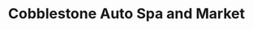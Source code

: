 ---
title: "Cobblestone Auto Spa and Market"
url: /surprise/cobblestone-auto-spa-and-market/
shop: Lebensmittel
---